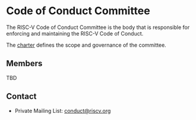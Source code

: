 # Code of Conduct Committee
The RISC-V Code of Conduct Committee is the body that is responsible for enforcing and maintaining the RISC-V Code of Conduct.

The [charter](charter.md) defines the scope and governance of the committee.

## Members
TBD

## Contact
- Private Mailing List: conduct@riscv.org

